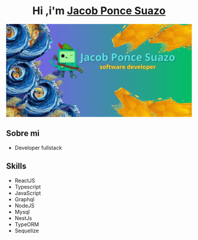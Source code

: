 <div aling="center">
  <h1 align="center"> Hi ,i'm <a href="">Jacob Ponce Suazo </a> </h1>
</div>

<img src="https://github.com/RkzJacob/RkzJacob/blob/main/Jacob%20Ponce%20Suazo.jpg?raw=true">

## Sobre mi
- Developer fullstack

## Skills
- ReactJS
- Typescript
- JavaScript
- Graphql
- NodeJS
- Mysql
- NestJs
- TypeORM
- Sequelize
  
